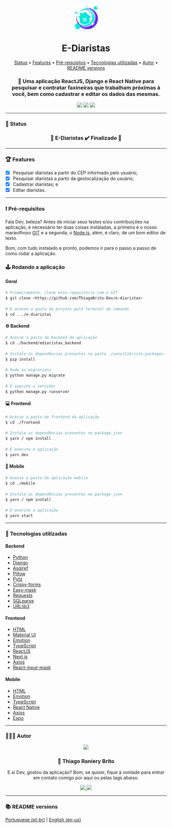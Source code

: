 <div align="center">
  <div>
    <img src="./.github/ediaristas.svg" width="75px" />
    <h1>E-Diaristas</h1>
    <div>
      <a href="#-status">Status</a> •
      <a href="#-features">Features</a> • 
      <a href="#%EF%B8%8F-pré-requisitos">Pré-requisitos</a> • 
      <a href="#-tecnologias-utilizadas">Tecnologias utilizadas</a> • 
      <a href="#-autor">Autor</a> •
      <a href="#-readme-versions">README versions</a>
    </div>
    <h3>
      🧼 Uma aplicação ReactJS, Django e React Native para pesquisar e contratar faxineiras que trabalham próximas à você, bem como cadastrar e editar os dados das mesmas.
    </h3>
  </div>

  <div>
    <img src="https://img.shields.io/github/license/ThiagoBrito-Dev/Podcastr?color=6b2aee&style=for-the-badge" />
    <img src="https://img.shields.io/static/v1?label=version&message=1.0.0&color=6b2aee&style=for-the-badge" />
    <img src="https://img.shields.io/static/v1?label=yarn&message=v1.22.5&color=6b2aee&style=for-the-badge" />
  </div>
</div>

<hr>

### 🏁 Status

<h3 align="center">
  🎉 E-Diaristas ✔️ Finalizado 🎉
</h3>

<hr>

### 🏆 Features

- [x] Pesquisar diaristas a partir do CEP informado pelo usuário;
- [x] Pesquisar diaristas a partir da geolocalização do usuário;
- [x] Cadastrar diaristas; e
- [x] Editar diaristas.

<hr>

### ❗️ Pré-requisitos

Fala Dev, beleza? Antes de iniciar seus testes e/ou contribuições na aplicação, é necessário ter duas coisas instaladas, a primeira é o nosso maravilhoso [GIT](https://git-scm.com) e a segunda, o [Node.js](https://nodejs.org/en/), além, é claro, de um bom editor de texto.

Bom, com tudo instalado e pronto, podemos ir para o passo a passo de como rodar a aplicação.

### 🕹️ Rodando a aplicação

#### Geral

```bash
# Primeiramente, clone este repositório com o GIT
$ git clone <https://github.com/ThiagoBrito-Dev/e-diaristas>

# E acesse a pasta do projeto pelo terminal de comando
$ cd .../e-diaristas
```

#### ⚙️ Backend

```bash
# Acesse a pasta do backend da aplicação
$ cd ./backend/ediaristas_backend

# Instale as dependências presentes na pasta ./venv/Lib/site-packages
$ pip install

# Rode as migrations
$ python manage.py migrate

# E execute o servidor
$ python manage.py runserver
```

#### 💻 Frontend

```bash
# Acesse a pasta do frontend da aplicação
$ cd ./frontend

# Instale as dependências presentes no package.json
$ yarn / npm install

# E execute a aplicação
$ yarn dev
```

#### 📱 Mobile

```bash
# Acesse a pasta da aplicação mobile
$ cd ./mobile

# Instale as dependências presentes no package.json
$ yarn / npm install

# E execute a aplicação
$ yarn start
```

<hr>

### 🔮 Tecnologias utilizadas

#### Backend

- [Python](https://www.python.org/)
- [Django](https://www.djangoproject.com/)
- [Asgiref](https://pypi.org/project/asgiref/1.1.1/)
- [Pillow](https://pypi.org/project/Pillow/)
- [Pytz](https://pypi.org/project/pytz/)
- [Crispy-forms](https://pypi.org/project/django-crispy-forms/)
- [Easy-mask](https://pypi.org/project/easy-mask/)
- [Requests](https://pypi.org/project/requests/)
- [SQLparse](https://pypi.org/project/sqlparse/)
- [URLlib3](https://pypi.org/project/urllib3/)

#### Frontend

- [HTML](https://devdocs.io/html/)
- [Material UI](https://mui.com/pt/)
- [Emotion](https://emotion.sh/docs/introduction)
- [TypeScript](https://www.typescriptlang.org/)
- [ReactJS](https://pt-br.reactjs.org/)
- [Next.js](https://nextjs.org/)
- [Axios](https://axios-http.com/)
- [React-input-mask](https://www.npmjs.com/package/react-input-mask)

#### Mobile

- [HTML](https://devdocs.io/html/)
- [Emotion](https://emotion.sh/docs/introduction)
- [TypeScript](https://www.typescriptlang.org/)
- [React Native](https://reactnative.dev/)
- [Axios](https://axios-http.com/)
- [Expo](https://expo.dev/)

<hr>

### 👨🏽‍🎓 Autor

<div align="center">
  <img src="https://github.com/ThiagoBrito-Dev.png" width="250px" />

  <br />

  <div>
    <h3>
      🤝 Thiago Raniery Brito
    </h3>
    <p>E aí Dev, gostou da aplicação? Bom, se quiser, fique à vontade para entrar em contato comigo por aqui ou pelas tags abaixo.</p>
  </div>
  
  <div>
    <a href="https://www.linkedin.com/in/thiagoranierybrito/">
      <img src="https://img.shields.io/badge/-LinkedIn-blue?style=for-the-badge&logo=Linkedin&logoColor=white&link=https://www.linkedin.com/in/thiagoranierybrito/" />
    </a>
    <a href="mailto:thiagobritotrs@gmail.com">
      <img src="https://img.shields.io/badge/-Gmail-c14438?style=for-the-badge&logo=Gmail&logoColor=white&link=mailto:thiagobritotrs@gmail.com" />
    </a>
  </div>
</div>

<hr>

### 📚 README versions

<div>
  <a href="https://github.com/ThiagoBrito-Dev/e-diaristas/blob/main/README.md">Portuguese (pt-br)</a>
  |   
  <a href="https://github.com/ThiagoBrito-Dev/e-diaristas/blob/main/README-en.md">English (en-us)</a>
</div>
